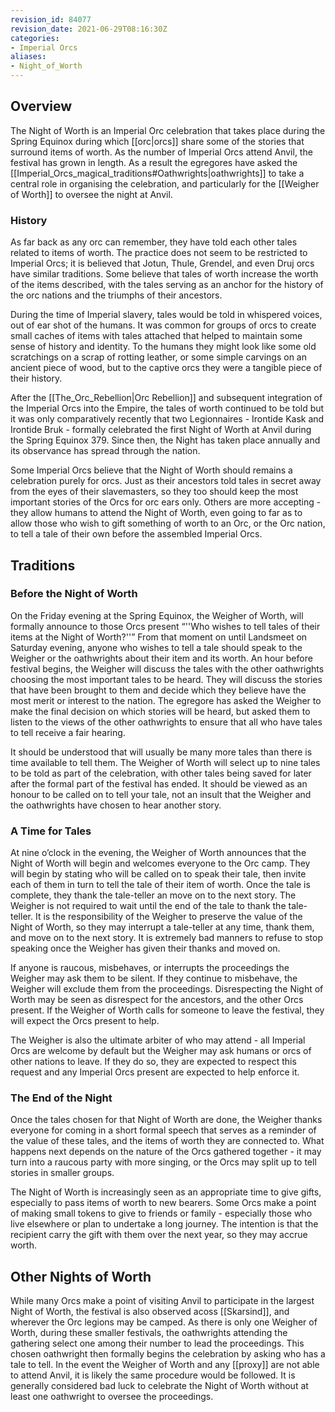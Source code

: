 ```yaml
---
revision_id: 84077
revision_date: 2021-06-29T08:16:30Z
categories:
- Imperial Orcs
aliases:
- Night_of_Worth
---
```




## Overview
The Night of Worth is an Imperial Orc celebration  that takes place during the Spring Equinox during which [[orc|orcs]] share some of the stories that surround items of worth. As the number of Imperial Orcs attend Anvil, the festival has grown in length. As a result the egregores have asked the [[Imperial_Orcs_magical_traditions#Oathwrights|oathwrights]] to take a central role in organising the celebration, and particularly for the [[Weigher of Worth]] to oversee the night at Anvil.

### History
As far back as any orc can remember, they have told each other tales related to items of worth. The practice does not seem to be restricted to Imperial Orcs; it is believed that Jotun, Thule, Grendel, and even Druj orcs have similar traditions. Some believe that tales of worth increase the worth of the items described, with the tales serving as an anchor for the history of the orc nations and the triumphs of their ancestors.

During the time of Imperial slavery, tales would be told in whispered voices, out of ear shot of the humans. It was common for groups of orcs to create small caches of items with tales attached that helped to maintain some sense of history and identity. To the humans they might look like some old scratchings on a scrap of rotting leather, or some simple carvings on an ancient piece of wood, but to the captive orcs they were a tangible piece of their history. 

After the [[The_Orc_Rebellion|Orc Rebellion]] and subsequent integration of the Imperial Orcs into the Empire, the tales of worth continued to be told but it was only comparatively recently that two Legionnaires - Irontide Kask and Irontide Bruk - formally celebrated the first Night of Worth at Anvil during the Spring Equinox 379. Since then, the Night has taken place annually and its observance has spread through the nation.  

Some Imperial Orcs believe that the Night of Worth should remains a celebration purely for orcs. Just as their ancestors told tales in secret away from the eyes of their slavemasters, so they too should keep the most important stories of the Orcs for orc ears only. Others are more accepting - they allow humans to attend the Night of Worth, even going to far as to allow those who wish to gift something of worth to an Orc, or the Orc nation, to tell a tale of their own before the assembled Imperial Orcs.

## Traditions
### Before the Night of Worth
On the Friday evening at the Spring Equinox, the Weigher of Worth, will formally announce to those Orcs present “''Who wishes to tell tales of their items at the Night of Worth?''” From that moment on until Landsmeet on Saturday evening, anyone who wishes to tell a tale should speak to the Weigher or the oathwrights about their item and its worth. An hour before festival begins, the Weigher will discuss the tales with the other oathwrights choosing the most important tales to be heard. They will discuss the stories that have been brought to them and decide which they believe have the most merit or interest to the nation. The egregore has asked the Weigher to make the final decision on which stories will be heard, but asked them to listen to the views of the other oathwrights to ensure that all who have tales to tell receive a fair hearing.

It should be understood that will usually be many more tales than there is time available to tell them. The Weigher of Worth will select up to nine tales to be told as part of the celebration, with other tales being saved for later after the formal part of the festival has ended. It should be viewed as an honour to be called on to tell your tale, not an insult that the Weigher and the oathwrights have chosen to hear another story.

### A Time for Tales
At nine o’clock in the evening, the Weigher of Worth announces that the Night of Worth will begin and welcomes everyone to the Orc camp. They will begin by stating who will be called on to speak their tale, then invite each of them in turn to tell the tale of their item of worth. Once the tale is complete, they thank the tale-teller an move on to the next story. The Weigher is not required to wait until the end of the tale to thank the tale-teller. It is the responsibility of the Weigher to preserve the value of the Night of Worth, so they may interrupt a tale-teller at any time, thank them, and move on to the next story. It is extremely bad manners to refuse to stop speaking once the Weigher has given their thanks and moved on.

If anyone is raucous, misbehaves, or interrupts the proceedings the Weigher may ask them to be silent. If they continue to misbehave, the Weigher will exclude them from the proceedings. Disrespecting the Night of Worth may be seen as disrespect for the ancestors, and the other Orcs present. If the Weigher of Worth calls for someone to leave the festival, they will expect the Orcs present to help.

The Weigher is also the ultimate arbiter of who may attend - all Imperial Orcs are welcome by default but the Weigher may ask humans or orcs of other nations to leave. If they do so, they are expected to respect this request and any Imperial Orcs present are expected to help enforce it.

### The End of the Night
Once the tales chosen for that Night of Worth are done, the Weigher thanks everyone for coming in a short formal speech that serves as a reminder of the value of these tales, and the items of worth they are connected to. What happens next depends on the nature of the Orcs gathered together - it may turn into a raucous party with more singing, or the Orcs may split up to tell stories in smaller groups.

The Night of Worth is increasingly seen as an appropriate time to give gifts, especially to pass items of worth to new bearers. Some Orcs make a point of making small tokens to give to friends or family - especially those who live elsewhere or plan to undertake a long journey. The intention is that the recipient carry the gift with them over the next year, so they may accrue worth.

## Other Nights of Worth
While many Orcs make a point of visiting Anvil to participate in the largest Night of Worth, the festival is also observed acoss [[Skarsind]], and wherever the Orc legions may be camped. As there is only one Weigher of Worth, during these smaller festivals, the oathwrights attending the gathering select one among their number to lead the proceedings. This chosen oathwright then formally begins the celebration by asking who has a tale to tell. In the event the Weigher of Worth and any [[proxy]] are not able to attend Anvil, it is likely the same procedure would be followed. It is generally considered bad luck to celebrate the Night of Worth without at least one oathwright to oversee the proceedings.